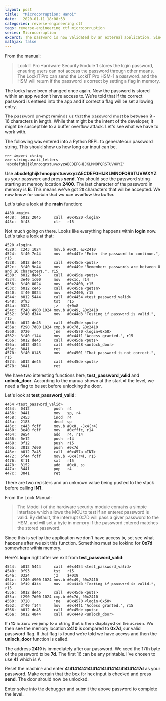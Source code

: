 ```yaml
---
layout: post
title:  "Microcorruption: Hanoi"
date:   2020-01-11 18:08:53
categories: reverse-engineering ctf
tags: reverse-engineering ctf microcorruption
series: Microcorruption
excerpt: The password is now validated by an external application. Since we don't have access to this application, we'll need to take a new approach to hack the lock.
mathjax: false
---
```


From the manual:

> LockIT Pro Hardware Security Module 1 stores the login password, ensuring users can not access the password through other means. The LockIT Pro can send the LockIT Pro HSM-1 a password, and the HSM will return if the password is correct by setting a flag in memory.

The locks have been changed once again. Now the password is stored within an app we don’t have access to. We’re told that if the correct password is entered into the app and if correct a flag will be set allowing entry.

The password prompt reminds us that the password must be between 8 - 16 characters in length. While that might be the intent of the developer, it might be susceptible to a buffer overflow attack.  Let's see what we have to work with.

The following was entered into a Python REPL to generate our password string. This should show us how long our input can be.

```
>>> import string
>>> string.ascii_letters
'abcdefghijklmnopqrstuvwxyzABCDEFGHIJKLMNOPQRSTUVWXYZ'
```

Use **abcdefghijklmnopqrstuvwxyzABCDEFGHIJKLMNOPQRSTUVWXYZ** as your password and press **send**.  You should see the password string starting at memory location **2400**.  The last character of the password in memory is **B**.  This means we've got 28 characters that will be accepted. We now know for certain that we can overflow the buffer.

Let's take a look at the **main** function:

```
4438 <main>
4438:  b012 2045      call	#0x4520 <login>
443c:  0f43           clr	r15
```

Not much going on there. Looks like everything happens within **login** now.  Let's take a look at that:

```
4520 <login>
4520:  c243 1024      mov.b	#0x0, &0x2410
4524:  3f40 7e44      mov	#0x447e "Enter the password to continue.", r15
4528:  b012 de45      call	#0x45de <puts>
452c:  3f40 9e44      mov	#0x449e "Remember: passwords are between 8 and 16 characters.", r15
4530:  b012 de45      call	#0x45de <puts>
4534:  3e40 1c00      mov	#0x1c, r14
4538:  3f40 0024      mov	#0x2400, r15
453c:  b012 ce45      call	#0x45ce <getsn>
4540:  3f40 0024      mov	#0x2400, r15
4544:  b012 5444      call	#0x4454 <test_password_valid>
4548:  0f93           tst	r15
454a:  0324           jz	$+0x8
454c:  f240 4900 1024 mov.b	#0x49, &0x2410
4552:  3f40 d344      mov	#0x44d3 "Testing if password is valid.", r15
4556:  b012 de45      call	#0x45de <puts>
455a:  f290 7d00 1024 cmp.b	#0x7d, &0x2410
4560:  0720           jne	#0x4570 <login+0x50>
4562:  3f40 f144      mov	#0x44f1 "Access granted.", r15
4566:  b012 de45      call	#0x45de <puts>
456a:  b012 4844      call	#0x4448 <unlock_door>
456e:  3041           ret
4570:  3f40 0145      mov	#0x4501 "That password is not correct.", r15
4574:  b012 de45      call	#0x45de <puts>
4578:  3041           ret
```

We have two interesting functions here, **test_password_valid** and **unlock_door**. According to the manual shown at the start of the level, we need a flag to be set before unlocking the door.

Let's look at **test_password_valid**:

```
4454 <test_password_valid>
4454:  0412           push	r4
4456:  0441           mov	sp, r4
4458:  2453           incd	r4
445a:  2183           decd	sp
445c:  c443 fcff      mov.b	#0x0, -0x4(r4)
4460:  3e40 fcff      mov	#0xfffc, r14
4464:  0e54           add	r4, r14
4466:  0e12           push	r14
4468:  0f12           push	r15
446a:  3012 7d00      push	#0x7d
446e:  b012 7a45      call	#0x457a <INT>
4472:  5f44 fcff      mov.b	-0x4(r4), r15
4476:  8f11           sxt	r15
4478:  3152           add	#0x8, sp
447a:  3441           pop	r4
447c:  3041           ret
```

There are two registers and an unknown value being pushed to the stack before calling **INT**.

From the Lock Manual:

>The Model 1 of the hardware security module contains a simple interface which allows the MCU to test if an entered password is valid. By default, the interrupt 0x7D will pass a given password to the HSM, and will set a byte in memory if the password entered matches the stored password.

Since this is set by the application we don't have access to, set see what happens after we exit this function. Something must be looking for **0x7d** somewhere within memory.

Here's **login** right after we exit from **test_password_valid**:

```
4544:  b012 5444      call	#0x4454 <test_password_valid>
4548:  0f93           tst	r15
454a:  0324           jz	$+0x8
454c:  f240 4900 1024 mov.b	#0x49, &0x2410
4552:  3f40 d344      mov	#0x44d3 "Testing if password is valid.", r15
4556:  b012 de45      call	#0x45de <puts>
455a:  f290 7d00 1024 cmp.b	#0x7d, &0x2410
4560:  0720           jne	#0x4570 <login+0x50>
4562:  3f40 f144      mov	#0x44f1 "Access granted.", r15
4566:  b012 de45      call	#0x45de <puts>
456a:  b012 4844      call	#0x4448 <unlock_door>
```

If **r15** is zero we jump to a string that is then displayed on the screen. We then see the memory location **2410** is compared to **0x7d**, our valid password flag. If that flag is found we’re told we have access and then the **unlock_door** function is called.


The address **2410** is immediately after our password. We need the 17th byte of the password to be **7d**.  The first 16 can be any printable. I've chosen to use **41** which is A.

Reset the machine and enter **414141414141414141414141414141417d** as your password.  Make certain that the box for hex input is checked and press **send**. The door should now be unlocked.

Enter solve into the debugger and submit the above password to complete the level.
